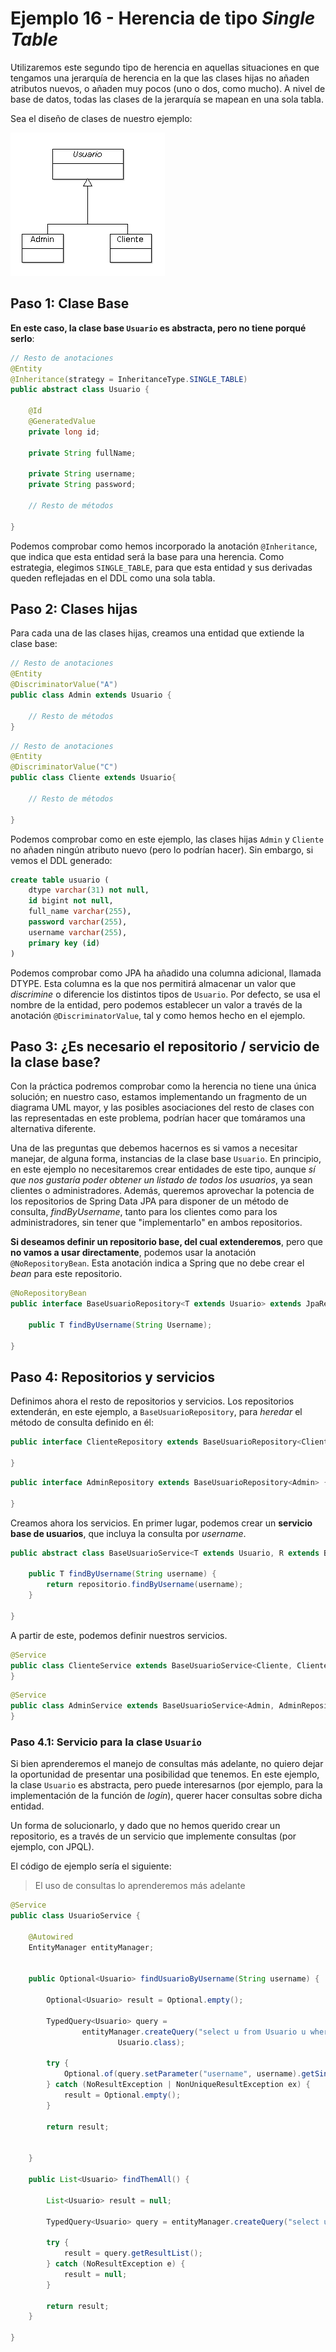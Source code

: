 # Ejemplo 16 - Herencia de tipo _Single Table_

Utilizaremos este segundo tipo de herencia en aquellas situaciones en que tengamos una jerarquía de herencia en la que las clases hijas no añaden atributos nuevos, o añaden muy pocos (uno o dos, como mucho). A nivel de base de datos, todas las clases de la jerarquía se mapean en una sola tabla.

Sea el diseño de clases de nuestro ejemplo:

![Diagrama de clases](uml.png)

## Paso 1: Clase Base

**En este caso, la clase base `Usuario` es abstracta, pero no tiene porqué serlo**:

```java
// Resto de anotaciones
@Entity
@Inheritance(strategy = InheritanceType.SINGLE_TABLE)
public abstract class Usuario {

	@Id
	@GeneratedValue
	private long id;
	
	private String fullName;
	
	private String username;
	private String password;
	
	// Resto de métodos
	
}

```

Podemos comprobar como hemos incorporado la anotación `@Inheritance`, que indica que esta entidad será la base para una herencia. Como estrategia, elegimos `SINGLE_TABLE`, para que esta entidad y sus derivadas queden reflejadas en el DDL como una sola tabla.


## Paso 2: Clases hijas

Para cada una de las clases hijas, creamos una entidad que extiende la clase base:

```java
// Resto de anotaciones
@Entity
@DiscriminatorValue("A")
public class Admin extends Usuario {

	// Resto de métodos	
}
```

```java
// Resto de anotaciones
@Entity
@DiscriminatorValue("C")
public class Cliente extends Usuario{

	// Resto de métodos
	
}
```

Podemos comprobar como en este ejemplo, las clases hijas `Admin` y `Cliente` no añaden ningún atributo nuevo (pero lo podrían hacer). Sin embargo, si vemos el DDL generado:

```sql
create table usuario (
	dtype varchar(31) not null, 
	id bigint not null, 
	full_name varchar(255), 
	password varchar(255), 
	username varchar(255), 
	primary key (id)
)
```

Podemos comprobar como JPA ha añadido una columna adicional, llamada DTYPE. Esta columna es la que nos permitirá almacenar un valor que _discrimine_ o diferencie los distintos tipos de `Usuario`. Por defecto, se usa el nombre de la entidad, pero podemos establecer un valor a través de la anotación `@DiscriminatorValue`, tal y como hemos hecho en el ejemplo.

## Paso 3: ¿Es necesario el repositorio / servicio de la clase base?

Con la práctica podremos comprobar como la herencia no tiene una única solución; en nuestro caso, estamos implementando un fragmento de un diagrama UML mayor, y las posibles asociaciones del resto de clases con las representadas en este problema, podrían hacer que tomáramos una alternativa diferente.

Una de las preguntas que debemos hacernos es si vamos a necesitar manejar, de alguna forma, instancias de la clase base `Usuario`. En principio, en este ejemplo no necesitaremos crear entidades de este tipo, aunque _sí que nos gustaría poder obtener un listado de todos los usuarios_, ya sean clientes o administradores. Además, queremos aprovechar la potencia de los repositorios de Spring Data JPA para disponer de un método de consulta, _findByUsername_, tanto para los clientes como para los administradores, sin tener que "implementarlo" en ambos repositorios.

**Si deseamos definir un repositorio base, del cual extenderemos**, pero que **no vamos a usar directamente**, podemos usar la anotación `@NoRepositoryBean`. Esta anotación indica a Spring que no debe crear el _bean_ para este repositorio.

```java
@NoRepositoryBean
public interface BaseUsuarioRepository<T extends Usuario> extends JpaRepository<T, Long> {
	
	public T findByUsername(String Username);

}
```

## Paso 4: Repositorios y servicios

Definimos ahora el resto de repositorios y servicios. Los repositorios extenderán, en este ejemplo, a `BaseUsuarioRepository`, para _heredar_ el método de consulta definido en él:

```java
public interface ClienteRepository extends BaseUsuarioRepository<Cliente>{

}
```

```java
public interface AdminRepository extends BaseUsuarioRepository<Admin> {

}
```

Creamos ahora los servicios. En primer lugar, podemos crear un **servicio base de usuarios**, que incluya la consulta por _username_.

```java
public abstract class BaseUsuarioService<T extends Usuario, R extends BaseUsuarioRepository<T>> extends BaseService<T, Long, R>{

    public T findByUsername(String username) {
        return repositorio.findByUsername(username);
    }

}
```

A partir de este, podemos definir nuestros servicios.



```java
@Service
public class ClienteService extends BaseUsuarioService<Cliente, ClienteRepository> {
}
```

```java
@Service
public class AdminService extends BaseUsuarioService<Admin, AdminRepository> {
}
```

### Paso 4.1: Servicio para la clase `Usuario`

Si bien aprenderemos el manejo de consultas más adelante, no quiero dejar la oportunidad de presentar una posibilidad que tenemos. En este ejemplo, la clase `Usuario` es abstracta, pero puede interesarnos (por ejemplo, para la implementación de la función de _login_), querer hacer consultas sobre dicha entidad.

Un forma de solucionarlo, y dado que no hemos querido crear un repositorio, es a través de un servicio que implemente consultas (por ejemplo, con JPQL).

El código de ejemplo sería el siguiente:

> El uso de consultas lo aprenderemos más adelante

```java
@Service
public class UsuarioService {

    @Autowired
    EntityManager entityManager;


    public Optional<Usuario> findUsuarioByUsername(String username) {

        Optional<Usuario> result = Optional.empty();

        TypedQuery<Usuario> query =
                entityManager.createQuery("select u from Usuario u where u.username = :username",
                        Usuario.class);

        try {
            Optional.of(query.setParameter("username", username).getSingleResult());
        } catch (NoResultException | NonUniqueResultException ex) {
            result = Optional.empty();
        }

        return result;


    }

    public List<Usuario> findThemAll() {

        List<Usuario> result = null;

        TypedQuery<Usuario> query = entityManager.createQuery("select u from Usuario u", Usuario.class);

        try {
            result = query.getResultList();
        } catch (NoResultException e) {
            result = null;
        }

        return result;
    }

}


```